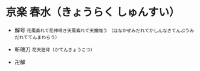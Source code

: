 # 京楽 春水（きょうらく しゅんすい）

- 解号
    `花風紊れて花神啼き天風紊れて天魔嗤う`
    `（はなかぜみだれてかしんなきてんぷうみだれててんまわらう）`

- 斬魄刀
    `花天狂骨（かてんきょうこつ）`

- 卍解
    
